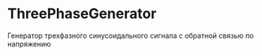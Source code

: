 # ThreePhaseGenerator
Генератор трехфазного синусоидального сигнала с обратной связью по напряжению
